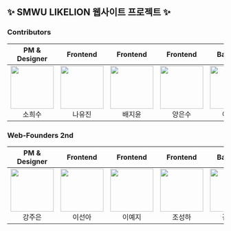 ## ✨ SMWU LIKELION 웹사이트 프로젝트 ✨


### Contributors


| PM & Designer | Frontend | Frontend | Frontend | Backend | Backend | Backend |
|:----------:|:----------:|:----------:|:----------:|:----------:|:----------:|:----------:|
| [<img src="https://avatars.githubusercontent.com/u/102017556?v=4" alt="" style="width:100px;100px;">](https://github.com/HeesuSoh)<br/><div align="center">소희수</div> | [<img src="https://avatars.githubusercontent.com/u/91943160?v=4" alt="" style="width:100px;100px;">](https://github.com/nayujin-dev)<br/><div align="center">나유진</div> | [<img src="https://avatars.githubusercontent.com/u/88182667?v=4" alt="" style="width:100px;100px;">](https://github.com/Jiyoongrace) <br/><div align="center">배지윤</div> | [<img src="https://avatars.githubusercontent.com/u/80334038?v=4" alt="" style="width:100px;100px;">](https://github.com/eunxoo) <br/><div align="center">양은수</div> | [<img src="https://avatars.githubusercontent.com/u/81628744?v=4" alt="" style="width:100px;100px;">](https://github.com/summit45) <br/><div align="center">이수민</div> | [<img src="https://avatars.githubusercontent.com/u/80513699?v=4" alt="" style="width:100px;100px;">](https://github.com/ahyeon-github) <br/><div align="center">임아현</div> | [<img src="https://avatars.githubusercontent.com/u/102134838?v=4" alt="" style="width:100px;100px;">](https://github.com/happine2s) <br/><div align="center">박소윤</div>



### Web-Founders 2nd

| PM & Designer | Frontend | Frontend | Frontend | Backend | Backend | Backend |
|:----------:|:----------:|:----------:|:----------:|:----------:|:----------:|:----------:|
| [<img src="https://avatars.githubusercontent.com/u/102017556?v=4" alt="" style="width:100px;100px;">](https://github.com/idkwtdoob)<br/><div align="center">강주은</div> | [<img src="https://avatars.githubusercontent.com/u/91943160?v=4" alt="" style="width:100px;100px;">](https://github.com/3eonah)<br/><div align="center">이선아</div> | [<img src="https://avatars.githubusercontent.com/u/88182667?v=4" alt="" style="width:100px;100px;">](https://github.com/leeeyez) <br/><div align="center">이예지</div> | [<img src="https://avatars.githubusercontent.com/u/80334038?v=4" alt="" style="width:100px;100px;">](https://github.com/earl9rey) <br/><div align="center">조성하</div> | [<img src="https://avatars.githubusercontent.com/u/81628744?v=4" alt="" style="width:100px;100px;">](https://github.com/wonandonly) <br/><div align="center">김원희</div> | [<img src="https://avatars.githubusercontent.com/u/80513699?v=4" alt="" style="width:100px;100px;">](https://github.com/seohee0925) <br/><div align="center">윤서희</div> | [<img src="https://avatars.githubusercontent.com/u/102134838?v=4" alt="" style="width:100px;100px;">](https://github.com/newoceanwave) <br/><div align="center">이서현</div>

